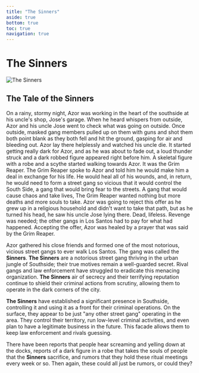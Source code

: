 ```yaml
---
title: "The Sinners"
aside: true
bottom: true
toc: true
navigation: true
---
```


# The Sinners

![The Sinners](https://media.discordapp.net/attachments/1003615963721248820/1200771871323459734/image.png)

## The Tale of the Sinners

On a rainy, stormy night, Azor was working in the heart of the southside at his uncle's shop, Jose's garage. When he heard whispers from outside, Azor and his uncle Jose went to check what was going on outside. Once outside, masked gang members pulled up on them with guns and shot them both point blank as they both fell and hit the ground, gasping for air and bleeding out. Azor lay there helplessly and watched his uncle die. It started getting really dark for Azor, and as he was about to fade out, a loud thunder struck and a dark robbed figure appeared right before him. A skeletal figure with a robe and a scythe started walking towards Azor. It was the Grim Reaper. The Grim Reaper spoke to Azor and told him he would make him a deal in exchange for his life. He would heal all of his wounds, and, in return, he would need to form a street gang so vicious that it would control the South Side, a gang that would bring fear to the streets. A gang that would cause chaos and take lives, The Grim Reaper wanted nothing but more deaths and more souls to take. Azor was going to reject this offer as he grew up in a religious household and didn't want to take that path, but as he turned his head, he saw his uncle Jose lying there. Dead, lifeless. Revenge was needed; the other gangs in Los Santos had to pay for what had happened. Accepting the offer, Azor was healed by a prayer that was said by the Grim Reaper.

Azor gathered his close friends and formed one of the most notorious, vicious street gangs to ever walk Los Santos. The gang was called the **Sinners**. **The Sinners** are a notorious street gang thriving in the urban jungle of Southside; their true motives remain a well-guarded secret. Rival gangs and law enforcement have struggled to eradicate this menacing organization. **The Sinners** air of secrecy and their terrifying reputation continue to shield their criminal actions from scrutiny, allowing them to operate in the dark corners of the city.

**The Sinners** have established a significant presence in Southside, controlling it and using it as a front for their criminal operations. On the surface, they appear to be just "any other street gang" operating in the area. They control their territory, run low-level criminal activities, and even plan to have a legitimate business in the future. This facade allows them to keep law enforcement and rivals guessing.

There have been reports that people hear screaming and yelling down at the docks, reports of a dark figure in a robe that takes the souls of people that the **Sinners** sacrifice, and rumors that they hold these ritual meetings every week or so. Then again, these could all just be rumors, or could they?
